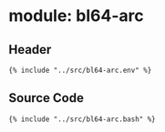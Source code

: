 # module: bl64-arc

## Header

```shell
{% include "../src/bl64-arc.env" %}
```

## Source Code

```shell
{% include "../src/bl64-arc.bash" %}
```
